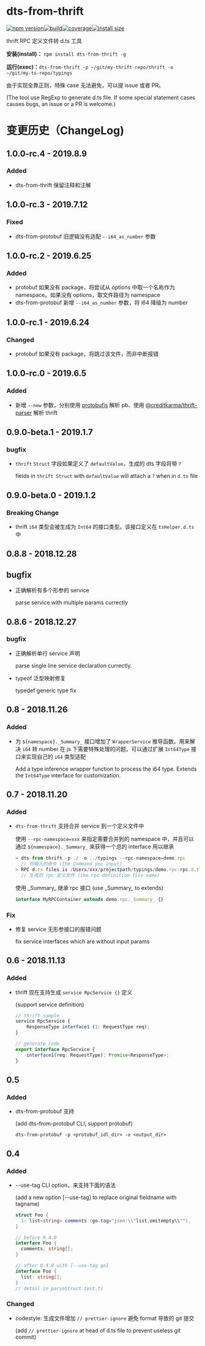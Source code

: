 # dts-from-thrift

[![npm version](https://badge.fury.io/js/dts-from-thrift.svg)](https://www.npmjs.com/package/dts-from-thrift)[![build](https://travis-ci.org/LPegasus/dts-from-thrift.svg?branch=master)](https://travis-ci.org/LPegasus/dts-from-thrift)[![coverage](https://img.shields.io/codecov/c/github/LPegasus/dts-from-thrift.svg?style=flat-square)](https://codecov.io/gh/LPegasus/dts-from-thrift)[![install size](https://packagephobia.now.sh/badge?p=dts-from-thrift)](https://packagephobia.now.sh/result?p=dts-from-thrift)

thrift RPC 定义文件转 d.ts 工具

__安装(install)：__ `npm install dts-from-thrift -g`

__运行(exec)：__`dts-from-thrift -p ~/git/my-thrift-repo/thrift -o ~/git/my-ts-repo/typings`

由于实现全靠正则，特殊 case 无法避免，可以提 issue 或者 PR。

(The tool use RegExp to generate d.ts file. If some special statement cases causes bugs, an issue or a PR is welcome.)



# 变更历史（ChangeLog)

## 1.0.0-rc.4 - 2019.8.9

### Added

- dts-from-thrift 保留注释和注解

## 1.0.0-rc.3 - 2019.7.12

### Fixed

- dts-from-protobuf 旧逻辑没有适配 `--i64_as_number` 参数

## 1.0.0-rc.2 - 2019.6.25

### Added

- protobuf 如果没有 package，将尝试从 options 中取一个名称作为 namespace。如果没有 options，取文件路径为 namespace
- dts-from-protobuf 新增 `--i64_as_number` 参数，将 i64 降级为 number

## 1.0.0-rc.1 - 2019.6.24

### Changed

- protobuf 如果没有 package，将跳过该文件，而非中断报错

## 1.0.0-rc.0 - 2019.6.5

### Added

- 新增 `--new` 参数，分别使用 [protobufjs](https://github.com/protobufjs/protobuf.js) 解析 pb、使用 [@creditkarma/thrift-parser](https://github.com/creditkarma/thrift-parser) 解析 thrift

## 0.9.0-beta.1 - 2019.1.7

### bugfix

- `thrift` `Struct` 字段如果定义了 `defaultValue`，生成的 dts 字段将带 `?`

  fields in `thrift Struct` with `defaultValue` will attach a `?` when in `d.ts` file

## 0.9.0-beta.0 - 2019.1.2

### Breaking Change

- thrift `i64` 类型会被生成为 `Int64` 的接口类型。该接口定义在 `tsHelper.d.ts` 中

## 0.8.8 - 2018.12.28

## bugfix

- 正确解析有多个形参的 service

  parse service with multiple params currectly

## 0.8.6 - 2018.12.27

### bugfix

- 正确解析单行 service 声明

  parse single line service declaration currectly.

- typeof 泛型映射修复

  typedef generic type fix


## 0.8 - 2018.11.26

### Added

- 为 `${namespace}._Summary_` 接口增加了 `WrapperService` 推导函数。用来解决 `i64` 转 number 在 js 下需要特殊处理的问题。可以通过扩展 `Int64Type` 接口来实现自己的 `i64` 类型适配

  Add a type inference wrapper function to process the i64 type. Extends the `Int64Type` interface for customization.

## 0.7 - 2018.11.20

### Added

- `dts-from-thrift` 支持合并 service 到一个定义文件中

  使用 `--rpc-namespace=xxx` 来指定需要合并到的 namespace 中，并且可以通过 `${namespace}._Summary_` 来获得一个总的 interface 用以继承

  ```javascript
  > dts-from-thrift -p ./ -o ../typings --rpc-namespace=demo.rpc
  	// 你输入的命令 (the Command you input)
  > RPC d.ts files is /Users/xxx/projectpath/typings/demo.rpc-rpc.d.ts
  	// 生成的 rpc 定义文件 (the rpc definition file name)
  ```

  使用 \_Summary_ 继承 rpc 接口 (use \_Summary_ to extends)

  ```typescript
  interface MyRPCContainer extends demo.rpc._Summary_ {}
  ```

### Fix

- 修复 service 无形参接口的报错问题

  fix service interfaces which are without input params

## 0.6 - 2018.11.13

### Added

- thrift 现在支持生成 `service RpcService {}` 定义

  (support service definition)

  ```typescript
  // thrift sample
  service RpcService {
      ResponseType interface1 (1: RequestType req);
  }
  
  // generate code
  export interface RpcService {
      interface1(req: RequestType): Promise<ResponseType>;
  }
  ```



## 0.5

### Added

  - dts-from-protobuf 支持

     (add dts-from-protobuf CLI, support protobuf)

     `dts-from-protobuf -p <protobuf_idl_dir> -o <output_dir>`

## 0.4

### Added

- --use-tag CLI option，来支持下面的语法

  (add a new option [--use-tag] to replace original fieldname with tagname)

  ```csharp
  struct Foo {
    1: list<string> comments (go.tag="json:\\"list,omitempty\\""),
  }
  
  // before 0.4.0
  interface Foo {
    comments: string[];
  }
  
  // after 0.4.0 with [--use-tag go]
  interface Foo {
    list: string[];
  }
  // detail in parseStruct.test.ts
  ```

### Changed

- codestyle: 生成文件增加 `// prettier-ignore` 避免 format 导致的 git 提交

   (add `// prettier-ignore` at head of d.ts file to prevent useless git commit)

